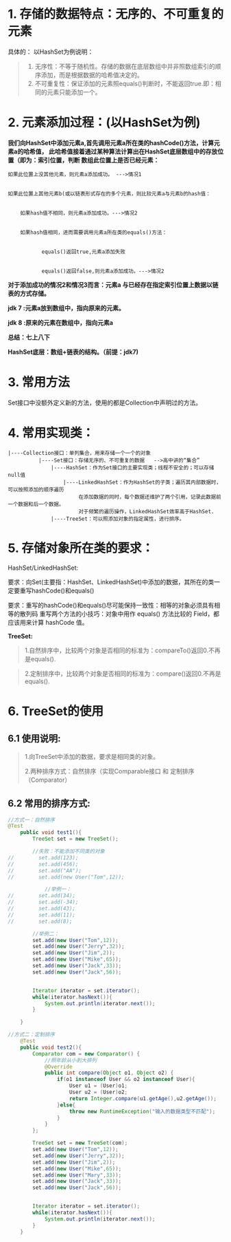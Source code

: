 # 1. 存储的数据特点：无序的、不可重复的元素
具体的：
以HashSet为例说明：
  >1. 无序性：不等于随机性。存储的数据在底层数组中并非照数组索引的顺序添加，而是根据数据的哈希值决定的。
  >2. 不可重复性：保证添加的元素照equals()判断时，不能返回true.即：相同的元素只能添加一个。


# 2. 元素添加过程：(以HashSet为例)
**我们向HashSet中添加元素a,首先调用元素a所在类的hashCode()方法，计算元素a的哈希值，
此哈希值接着通过某种算法计算出在HashSet底层数组中的存放位置（即为：索引位置，判断
数组此位置上是否已经元素：**

    如果此位置上没其他元素，则元素a添加成功。 --->情况1
    
    
    如果此位置上其他元素b(或以链表形式存在的多个元素，则比较元素a与元素b的hash值：
    
    
        如果hash值不相同，则元素a添加成功。--->情况2
        
        
        如果hash值相同，进而需要调用元素a所在类的equals()方法：
        
        
               equals()返回true,元素a添加失败
               
               
               equals()返回false,则元素a添加成功。--->情况2

**对于添加成功的情况2和情况3而言：元素a 与已经存在指定索引位置上数据以链表的方式存储。**

**jdk 7 :元素a放到数组中，指向原来的元素。**

**jdk 8 :原来的元素在数组中，指向元素a**

**总结：七上八下**

**HashSet底层：数组+链表的结构。（前提：jdk7)**


# 3. 常用方法
Set接口中没额外定义新的方法，使用的都是Collection中声明过的方法。

# 4. 常用实现类：
    |----Collection接口：单列集合，用来存储一个一个的对象
              |----Set接口：存储无序的、不可重复的数据   -->高中讲的“集合”
                  |----HashSet：作为Set接口的主要实现类；线程不安全的；可以存储null值
                      |----LinkedHashSet：作为HashSet的子类；遍历其内部数据时，可以按照添加的顺序遍历
                           在添加数据的同时，每个数据还维护了两个引用，记录此数据前一个数据和后一个数据。
                           对于频繁的遍历操作，LinkedHashSet效率高于HashSet.
                  |----TreeSet：可以照添加对象的指定属性，进行排序。

# 5. 存储对象所在类的要求：

HashSet/LinkedHashSet:

要求：向Set(主要指：HashSet、LinkedHashSet)中添加的数据，其所在的类一定要重写hashCode()和equals()

要求：重写的hashCode()和equals()尽可能保持一致性：相等的对象必须具有相等的散列码
      重写两个方法的小技巧：对象中用作 equals() 方法比较的 Field，都应该用来计算 hashCode 值。


**TreeSet:**

  >1.自然排序中，比较两个对象是否相同的标准为：compareTo()返回0.不再是equals().

  >2.定制排序中，比较两个对象是否相同的标准为：compare()返回0.不再是equals().

# 6. TreeSet的使用
## 6.1 使用说明:
  >1.向TreeSet中添加的数据，要求是相同类的对象。
  >
  >2.两种排序方式：自然排序（实现Comparable接口 和 定制排序（Comparator）


## 6.2 常用的排序方式:
```java
//方式一：自然排序
@Test
    public void test1(){
        TreeSet set = new TreeSet();

        //失败：不能添加不同类的对象
//        set.add(123);
//        set.add(456);
//        set.add("AA");
//        set.add(new User("Tom",12));

            //举例一：
//        set.add(34);
//        set.add(-34);
//        set.add(43);
//        set.add(11);
//        set.add(8);

        //举例二：
        set.add(new User("Tom",12));
        set.add(new User("Jerry",32));
        set.add(new User("Jim",2));
        set.add(new User("Mike",65));
        set.add(new User("Jack",33));
        set.add(new User("Jack",56));


        Iterator iterator = set.iterator();
        while(iterator.hasNext()){
            System.out.println(iterator.next());
        }

    }
```
```java
//方式二：定制排序
    @Test
    public void test2(){
        Comparator com = new Comparator() {
            //照年龄从小到大排列
            @Override
            public int compare(Object o1, Object o2) {
                if(o1 instanceof User && o2 instanceof User){
                    User u1 = (User)o1;
                    User u2 = (User)o2;
                    return Integer.compare(u1.getAge(),u2.getAge());
                }else{
                    throw new RuntimeException("输入的数据类型不匹配");
                }
            }
        };

        TreeSet set = new TreeSet(com);
        set.add(new User("Tom",12));
        set.add(new User("Jerry",32));
        set.add(new User("Jim",2));
        set.add(new User("Mike",65));
        set.add(new User("Mary",33));
        set.add(new User("Jack",33));
        set.add(new User("Jack",56));


        Iterator iterator = set.iterator();
        while(iterator.hasNext()){
            System.out.println(iterator.next());
        }
    }

```





